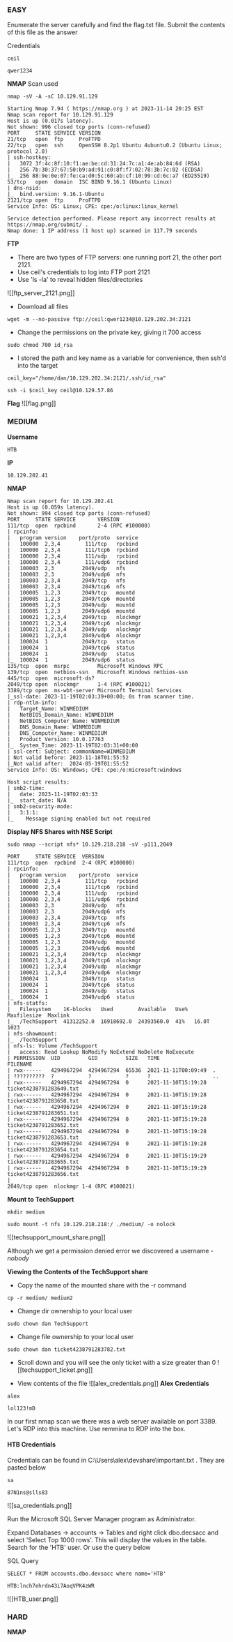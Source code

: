 ### EASY

Enumerate the server carefully and find the flag.txt file. Submit the contents of this file as the answer

Credentials
```
ceil
```
```
qwer1234
```

**NMAP**
Scan used
```
nmap -sV -A -sC 10.129.91.129
```
```
Starting Nmap 7.94 ( https://nmap.org ) at 2023-11-14 20:25 EST
Nmap scan report for 10.129.91.129
Host is up (0.017s latency).
Not shown: 996 closed tcp ports (conn-refused)
PORT     STATE SERVICE VERSION
21/tcp   open  ftp     ProFTPD
22/tcp   open  ssh     OpenSSH 8.2p1 Ubuntu 4ubuntu0.2 (Ubuntu Linux; protocol 2.0)
| ssh-hostkey: 
|   3072 3f:4c:8f:10:f1:ae:be:cd:31:24:7c:a1:4e:ab:84:6d (RSA)
|   256 7b:30:37:67:50:b9:ad:91:c0:8f:f7:02:78:3b:7c:02 (ECDSA)
|_  256 88:9e:0e:07:fe:ca:d0:5c:60:ab:cf:10:99:cd:6c:a7 (ED25519)
53/tcp   open  domain  ISC BIND 9.16.1 (Ubuntu Linux)
| dns-nsid: 
|_  bind.version: 9.16.1-Ubuntu
2121/tcp open  ftp     ProFTPD
Service Info: OS: Linux; CPE: cpe:/o:linux:linux_kernel

Service detection performed. Please report any incorrect results at https://nmap.org/submit/ .
Nmap done: 1 IP address (1 host up) scanned in 117.79 seconds
```

**FTP**

- There are two types of FTP servers: one running port 21, the other port 2121. 
- Use ceil's credentials to log into FTP port 2121
- Use 'ls -la' to reveal hidden files/directories

![[ftp_server_2121.png]]

- Download all files
```
wget -m --no-passive ftp://ceil:qwer1234@10.129.202.34:2121
```

- Change the permissions on the private key, giving it 700 access
```
sudo chmod 700 id_rsa
```

- I stored the path and key name as a variable for convenience, then ssh'd into the target
```
ceil_key="/home/dan/10.129.202.34:2121/.ssh/id_rsa"
```
```
ssh -i $ceil_key ceil@10.129.57.86
```

**Flag**
![[flag.png]]


### MEDIUM

**Username**
```
HTB
```

**IP**
```
10.129.202.41
```

**NMAP**
```
Nmap scan report for 10.129.202.41
Host is up (0.059s latency).
Not shown: 994 closed tcp ports (conn-refused)
PORT     STATE SERVICE       VERSION
111/tcp  open  rpcbind       2-4 (RPC #100000)
| rpcinfo: 
|   program version    port/proto  service
|   100000  2,3,4        111/tcp   rpcbind
|   100000  2,3,4        111/tcp6  rpcbind
|   100000  2,3,4        111/udp   rpcbind
|   100000  2,3,4        111/udp6  rpcbind
|   100003  2,3         2049/udp   nfs
|   100003  2,3         2049/udp6  nfs
|   100003  2,3,4       2049/tcp   nfs
|   100003  2,3,4       2049/tcp6  nfs
|   100005  1,2,3       2049/tcp   mountd
|   100005  1,2,3       2049/tcp6  mountd
|   100005  1,2,3       2049/udp   mountd
|   100005  1,2,3       2049/udp6  mountd
|   100021  1,2,3,4     2049/tcp   nlockmgr
|   100021  1,2,3,4     2049/tcp6  nlockmgr
|   100021  1,2,3,4     2049/udp   nlockmgr
|   100021  1,2,3,4     2049/udp6  nlockmgr
|   100024  1           2049/tcp   status
|   100024  1           2049/tcp6  status
|   100024  1           2049/udp   status
|_  100024  1           2049/udp6  status
135/tcp  open  msrpc         Microsoft Windows RPC
139/tcp  open  netbios-ssn   Microsoft Windows netbios-ssn
445/tcp  open  microsoft-ds?
2049/tcp open  nlockmgr      1-4 (RPC #100021)
3389/tcp open  ms-wbt-server Microsoft Terminal Services
|_ssl-date: 2023-11-19T02:03:39+00:00; 0s from scanner time.
| rdp-ntlm-info: 
|   Target_Name: WINMEDIUM
|   NetBIOS_Domain_Name: WINMEDIUM
|   NetBIOS_Computer_Name: WINMEDIUM
|   DNS_Domain_Name: WINMEDIUM
|   DNS_Computer_Name: WINMEDIUM
|   Product_Version: 10.0.17763
|_  System_Time: 2023-11-19T02:03:31+00:00
| ssl-cert: Subject: commonName=WINMEDIUM
| Not valid before: 2023-11-18T01:55:52
|_Not valid after:  2024-05-19T01:55:52
Service Info: OS: Windows; CPE: cpe:/o:microsoft:windows

Host script results:
| smb2-time: 
|   date: 2023-11-19T02:03:33
|_  start_date: N/A
| smb2-security-mode: 
|   3:1:1: 
|_    Message signing enabled but not required
```


**Display NFS Shares with NSE Script**
```
sudo nmap --script nfs* 10.129.218.218 -sV -p111,2049 
```

```
PORT     STATE SERVICE  VERSION
111/tcp  open  rpcbind  2-4 (RPC #100000)
| rpcinfo: 
|   program version    port/proto  service
|   100000  2,3,4        111/tcp   rpcbind
|   100000  2,3,4        111/tcp6  rpcbind
|   100000  2,3,4        111/udp   rpcbind
|   100000  2,3,4        111/udp6  rpcbind
|   100003  2,3         2049/udp   nfs
|   100003  2,3         2049/udp6  nfs
|   100003  2,3,4       2049/tcp   nfs
|   100003  2,3,4       2049/tcp6  nfs
|   100005  1,2,3       2049/tcp   mountd
|   100005  1,2,3       2049/tcp6  mountd
|   100005  1,2,3       2049/udp   mountd
|   100005  1,2,3       2049/udp6  mountd
|   100021  1,2,3,4     2049/tcp   nlockmgr
|   100021  1,2,3,4     2049/tcp6  nlockmgr
|   100021  1,2,3,4     2049/udp   nlockmgr
|   100021  1,2,3,4     2049/udp6  nlockmgr
|   100024  1           2049/tcp   status
|   100024  1           2049/tcp6  status
|   100024  1           2049/udp   status
|_  100024  1           2049/udp6  status
| nfs-statfs: 
|   Filesystem    1K-blocks   Used        Available   Use%  Maxfilesize  Maxlink
|_  /TechSupport  41312252.0  16918692.0  24393560.0  41%   16.0T        1023
| nfs-showmount: 
|_  /TechSupport 
| nfs-ls: Volume /TechSupport
|   access: Read Lookup NoModify NoExtend NoDelete NoExecute
| PERMISSION  UID         GID         SIZE   TIME                 FILENAME
| rwx------   4294967294  4294967294  65536  2021-11-11T00:09:49  .
| ??????????  ?           ?           ?      ?                    ..
| rwx------   4294967294  4294967294  0      2021-11-10T15:19:28  ticket4238791283649.txt
| rwx------   4294967294  4294967294  0      2021-11-10T15:19:28  ticket4238791283650.txt
| rwx------   4294967294  4294967294  0      2021-11-10T15:19:28  ticket4238791283651.txt
| rwx------   4294967294  4294967294  0      2021-11-10T15:19:28  ticket4238791283652.txt
| rwx------   4294967294  4294967294  0      2021-11-10T15:19:28  ticket4238791283653.txt
| rwx------   4294967294  4294967294  0      2021-11-10T15:19:28  ticket4238791283654.txt
| rwx------   4294967294  4294967294  0      2021-11-10T15:19:29  ticket4238791283655.txt
| rwx------   4294967294  4294967294  0      2021-11-10T15:19:29  ticket4238791283656.txt
|_
2049/tcp open  nlockmgr 1-4 (RPC #100021)
```

**Mount to TechSupport**
```
mkdir medium
```
```
sudo mount -t nfs 10.129.218.218:/ ./medium/ -o nolock
```

![[techsupport_mount_share.png]]

Although we get a permission denied error we discovered a username - *nobody*

**Viewing the Contents of the TechSupport share**

- Copy the name of the mounted share with the -r command
```
cp -r medium/ medium2
```

- Change dir ownership to your local user
```
sudo chown dan TechSupport
```

- Change file ownership to your local user
```
sudo chown dan ticket4238791283782.txt
```

- Scroll down and you will see the only ticket with a size greater than 0
![[techsupport_ticket.png]]

- View contents of the file
![[alex_credentials.png]]
**Alex Credentials**
```
alex
```
```
lol123!mD
```

In our first nmap scan we there was a web server available on port 3389. Let's RDP into this machine. Use remmina to RDP into the box.

#### HTB Credentials

Credentials can be found in C:\\Users\\alex\\devshare\\important.txt . They are pasted below

```
sa
```
```
87N1ns@slls83
```
![[sa_credentials.png]]

Run the Microsoft SQL Server Manager program as Administrator.

Expand Databases -> accounts -> Tables and right click dbo.decsacc and select 'Select Top 1000 rows'. This will display the values in the table. Search for the 'HTB' user. Or use the query below

SQL Query
```
SELECT * FROM accounts.dbo.devsacc where name='HTB'
```

```
HTB:lnch7ehrdn43i7AoqVPK4zWR
```

![[HTB_user.png]]

### HARD

**NMAP**
```

```